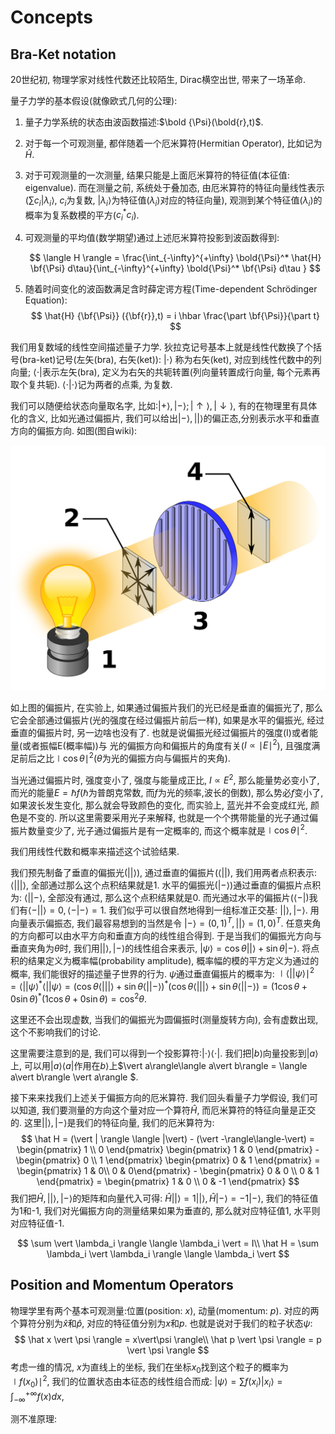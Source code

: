 # Concepts

## Bra-Ket notation

20世纪初, 物理学家对线性代数还比较陌生, Dirac横空出世, 带来了一场革命.

量子力学的基本假设(就像欧式几何的公理):

1. 量子力学系统的状态由波函数描述:$\bold {\Psi}(\bold{r},t)$.

2. 对于每一个可观测量, 都伴随着一个厄米算符(Hermitian Operator), 比如记为$\hat H$.

3. 对于可观测量的一次测量, 结果只能是上面厄米算符的特征值(本征值: eigenvalue). 而在测量之前, 系统处于叠加态, 由厄米算符的特征向量线性表示($\sum c_i \vert \lambda_i\rangle$, $c_i$为复数, $\vert \lambda_i\rangle$为特征值($\lambda_i$)对应的特征向量), 观测到某个特征值($\lambda_i$)的概率为复系数模的平方($c_i^*c_i$).

4. 可观测量的平均值(数学期望)通过上述厄米算符投影到波函数得到:

   
   $$
   \langle H \rangle = \frac{\int_{-\infty}^{+\infty} \bold{\Psi}^* \hat{H} \bf{\Psi} d\tau}{\int_{-\infty}^{+\infty} \bold{\Psi}^* \bf{\Psi} d\tau }
   $$
   

5. 随着时间变化的波函数满足含时薛定谔方程(Time-dependent Schrödinger Equation):
   $$
   \hat{H} {\bf{\Psi}} ({\bf{r}},t) = i \hbar \frac{\part \bf{\Psi}}{\part t}
   $$
   

我们用复数域的线性空间描述量子力学. 狄拉克记号基本上就是线性代数换了个括号(bra-ket)记号(左矢(bra), 右矢(ket)):  $\vert \cdot \rangle$ 称为右矢(ket), 对应到线性代数中的列向量; $\langle \cdot \vert$表示左矢(bra), 定义为右矢的共轭转置(列向量转置成行向量, 每个元素再取个复共轭).  $\langle \cdot \vert \cdot\rangle$记为两者的点乘, 为复数.

我们可以随便给状态向量取名字, 比如:$\vert +\rangle, \vert -\rangle; \vert \uparrow\rangle, \vert \downarrow\rangle$, 有的在物理里有具体化的含义, 比如光通过偏振片, 我们可以给出$\vert -\rangle, \vert | \rangle$的偏正态,分别表示水平和垂直方向的偏振方向. 如图(图自wiki):

![Vertical_polarization](.\images\Vertical_polarization.svg)

如上图的偏振片, 在实验上, 如果通过偏振片我们的光已经是垂直的偏振光了, 那么它会全部通过偏振片(光的强度在经过偏振片前后一样), 如果是水平的偏振光, 经过垂直的偏振片时, 另一边啥也没有了. 也就是说偏振光经过偏振片的强度(I)或者能量(或者振幅E(概率幅))与 光的偏振方向和偏振片的角度有关($I \propto {\mid E\mid} ^2$), 且强度满足前后之比${\mid\cos\theta \mid}^2$($\theta$为光的偏振方向与偏振片的夹角).

当光通过偏振片时, 强度变小了, 强度与能量成正比, $I \propto E^2$, 那么能量势必变小了, 而光的能量$E=\hbar f$($\hbar$为普朗克常数, 而$f$为光的频率,波长的倒数),  那么势必$f$变小了, 如果波长发生变化, 那么就会导致颜色的变化, 而实验上, 蓝光并不会变成红光, 颜色是不变的. 所以这里需要采用光子来解释, 也就是一个个携带能量的光子通过偏振片数量变少了, 光子通过偏振片是有一定概率的, 而这个概率就是$\mid\cos\theta\mid ^2$.

我们用线性代数和概率来描述这个试验结果.  

我们预先制备了垂直的偏振光($\vert | \rangle$), 通过垂直的偏振片($\langle | \vert$), 我们用两者点积表示: $\langle |\vert|\rangle$, 全部通过那么这个点积结果就是1. 水平的偏振光($\vert-\rangle$)通过垂直的偏振片点积为: $\langle |\vert - \rangle$, 全部没有通过, 那么这个点积结果就是0. 而光通过水平的偏振片($\langle-\vert$)我们有$\langle - \vert |\rangle = 0, \langle-\vert - \rangle=1$. 我们似乎可以很自然地得到一组标准正交基: $\vert |\rangle, \vert-\rangle$. 用向量表示偏振态, 我们最容易想到的当然是令 $\vert -\rangle=(0,1)^T, \vert|\rangle=(1,0)^T$. 任意夹角的方向都可以由水平方向和垂直方向的线性组合得到. 于是当我们的偏振光方向与垂直夹角为$\theta$时, 我们用$\vert |\rangle, \vert-\rangle$的线性组合来表示, $\vert\psi\rangle=\cos\theta \vert |\rangle+\sin\theta \vert-\rangle$.  将点积的结果定义为概率幅(probability amplitude), 概率幅的模的平方定义为通过的概率, 我们能很好的描述量子世界的行为. $\psi$通过垂直偏振片的概率为: $\mid \langle |\vert \psi\rangle \mid^2 = \langle |\vert \psi\rangle^*\langle |\vert \psi\rangle=(\cos\theta \langle|\vert|\rangle + \sin\theta \langle | \vert-\rangle)^*(\cos\theta \langle|\vert|\rangle + \sin\theta \langle | \vert-\rangle) = (1\cos\theta+0\sin\theta)^*(1\cos\theta+0\sin\theta) = \cos^2\theta$.

这里还不会出现虚数, 当我们的偏振光为圆偏振时(测量旋转方向), 会有虚数出现, 这个不影响我们的讨论.

这里需要注意到的是, 我们可以得到一个投影算符:$\vert \cdot\rangle\langle \cdot \vert$. 我们把$\vert b\rangle$向量投影到$\vert a\rangle$上, 可以用$\vert a\rangle\langle a\vert$作用在$b\rangle$上$\vert a\rangle\langle a\vert b\rangle = \langle a\vert b\rangle \vert a\rangle $.

接下来来找我们上述关于偏振方向的厄米算符. 我们回头看量子力学假设, 我们可以知道, 我们要测量的方向这个量对应一个算符$\hat H$, 而厄米算符的特征向量是正交的. 这里$\vert | \rangle, \vert-\rangle$是我们的特征向量, 我们的厄米算符为:
$$
\hat H = (\vert | \rangle \langle |\vert) - (\vert -\rangle\langle-\vert) = \begin{pmatrix} 1 \\ 0 \end{pmatrix} \begin{pmatrix} 1 & 0 \end{pmatrix} - \begin{pmatrix} 0 \\ 1 \end{pmatrix} \begin{pmatrix} 0 & 1 \end{pmatrix}  = \begin{pmatrix} 1 & 0\\ 0 & 0\end{pmatrix}  - \begin{pmatrix} 0 & 0 \\ 0 & 1  \end{pmatrix} = \begin{pmatrix} 1 & 0 \\ 0 & -1  \end{pmatrix} 
$$
我们把$\hat H, \vert | \rangle, \vert -\rangle$的矩阵和向量代入可得: $\hat H \vert | \rangle = 1 \vert | \rangle, \hat H\vert-\rangle = -1 \vert - \rangle$, 我们的特征值为1和-1, 我们对光偏振方向的测量结果如果为垂直的, 那么就对应特征值1, 水平则对应特征值-1.

$$
\sum \vert \lambda_i \rangle \langle \lambda_i \vert = I\\
\hat H = \sum \lambda_i \vert \lambda_i \rangle \langle \lambda_i \vert
$$

## Position and Momentum Operators

物理学里有两个基本可观测量:位置(position: $x$), 动量(momentum: $p$). 对应的两个算符分别为$\hat x$和$\hat p$, 对应的特征值分别为$x$和$p$. 也就是说对于我们的粒子状态$\psi$:
$$
\hat x \vert \psi \rangle = x\vert\psi \rangle\\
\hat p \vert \psi \rangle = p \vert \psi \rangle
$$
考虑一维的情况, $x$为直线上的坐标, 我们在坐标$x_0$找到这个粒子的概率为$\mid f(x_0)\mid^2$, 我们的位置状态由本征态的线性组合而成: $\vert \psi \rangle= \sum f(x_i) \vert x_i\rangle = \int_{-\infty}^{+\infty} f(x)dx$, 

测不准原理: